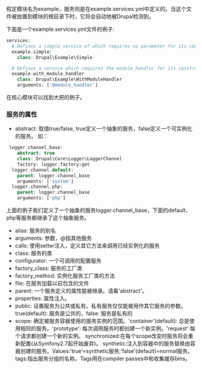 假定模块名为example，服务则是在example.services.yml中定义的。当这个文件被放置到模块的根目录下时，它将会自动地被Drupal检测到。

下面是一个example.services.yml文件的例子:
```php
services:
  # Defines a simple service of which requires no parameter for its constructor.
  example.simple:
    class: Drupal\Example\Simple

  # Defines a service which requires the module_handler for its constructor.
  example.with_module_handler
    class: Drupal\Example\WithModuleHandler
    arguments: ['@module_handler']
```

在核心模块可以找到大把的例子。


### 服务的属性

* abstract: 取值true/false, true定义一个抽象的服务，false定义一个可实例化的服务。
如：
```php
 logger.channel_base:
    abstract: true
    class: Drupal\Core\Logger\LoggerChannel
    factory: logger.factory:get
  logger.channel.default:
    parent: logger.channel_base
    arguments: ['system']
  logger.channel.php:
    parent: logger.channel_base
    arguments: ['php']             
```
上面的例子我们定义了一个抽象的服务logger.channel_base，下面的default、php等服务都继承了这个抽象服务。

* alias: 服务的别名
* arguments: 参数，@指其他服务
* calls: 使用setter注入，定义其它方法来调用已经实例化的服务
* class: 服务的类
* configurator: 一个可调用的配置服务
* factory_class: 服务的工厂类
* factory_method: 实例化服务工厂类的方法
* file: 在服务加载以前包含的文件
* parent: 一个服务定义的属性能被继承。请看'abstract'。
* properties: 属性注入。
* public: 设置服务为公共或私有。私有服务仅仅能被用作其它服务的参数。true(default): 服务是公共的，false: 服务是私有的
* scope: 确定被服务容器使用的服务实例的范围。'container'(default): 总是使用相同的服务。'prototype': 每次调用服务时都创建一个新实例。'request':每个请求都创建一个新的实例。
    synchronized:在每个scope改变时服务将会重新配置(从Symfony2.7起开始废弃)。
    synthetic:注入到容器中的服务替换由容器创建的服务。Values:’true’=synthetic服务;’false’(default)=normal服务。
    tags:指出服务分组的名称。Tags用在compiler passes中和收集缓存bins。
